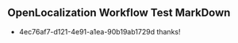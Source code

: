 ## OpenLocalization Workflow Test MarkDown
* 4ec76af7-d121-4e91-a1ea-90b19ab1729d thanks!

<!--HONumber=Sep16_HO1-->


